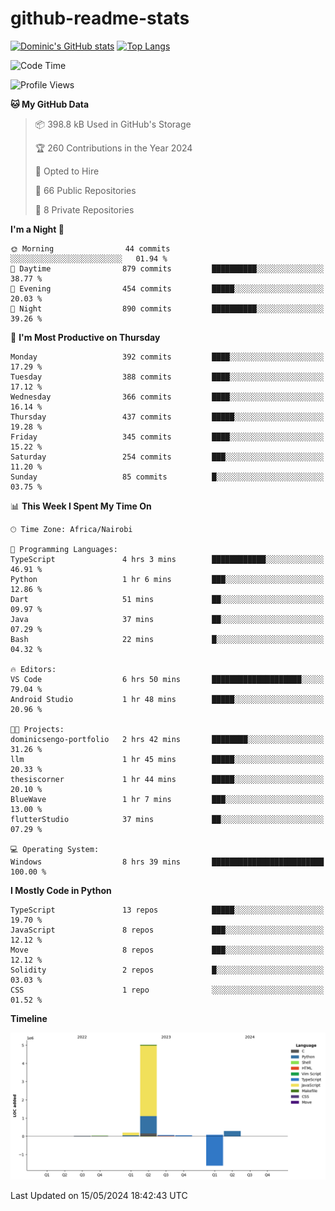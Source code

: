 # github-readme-stats
[![Dominic's GitHub stats](https://github-readme-stats.vercel.app/api?username=Domengo&show_icons=true)](https://github.com/anuraghazra/github-readme-stats)
[![Top Langs](https://github-readme-stats.vercel.app/api/top-langs/?username=Domengo&show_icons=true)](https://github.com/Domengo/github-readme-stats)

<!--START_SECTION:waka-->
![Code Time](http://img.shields.io/badge/Code%20Time-649%20hrs%2023%20mins-blue)

![Profile Views](http://img.shields.io/badge/Profile%20Views-0-blue)

**🐱 My GitHub Data** 

> 📦 398.8 kB Used in GitHub's Storage 
 > 
> 🏆 260 Contributions in the Year 2024
 > 
> 💼 Opted to Hire
 > 
> 📜 66 Public Repositories 
 > 
> 🔑 8 Private Repositories 
 > 
**I'm a Night 🦉** 

```text
🌞 Morning                44 commits          ░░░░░░░░░░░░░░░░░░░░░░░░░   01.94 % 
🌆 Daytime                879 commits         ██████████░░░░░░░░░░░░░░░   38.77 % 
🌃 Evening                454 commits         █████░░░░░░░░░░░░░░░░░░░░   20.03 % 
🌙 Night                  890 commits         ██████████░░░░░░░░░░░░░░░   39.26 % 
```
📅 **I'm Most Productive on Thursday** 

```text
Monday                   392 commits         ████░░░░░░░░░░░░░░░░░░░░░   17.29 % 
Tuesday                  388 commits         ████░░░░░░░░░░░░░░░░░░░░░   17.12 % 
Wednesday                366 commits         ████░░░░░░░░░░░░░░░░░░░░░   16.14 % 
Thursday                 437 commits         █████░░░░░░░░░░░░░░░░░░░░   19.28 % 
Friday                   345 commits         ████░░░░░░░░░░░░░░░░░░░░░   15.22 % 
Saturday                 254 commits         ███░░░░░░░░░░░░░░░░░░░░░░   11.20 % 
Sunday                   85 commits          █░░░░░░░░░░░░░░░░░░░░░░░░   03.75 % 
```


📊 **This Week I Spent My Time On** 

```text
🕑︎ Time Zone: Africa/Nairobi

💬 Programming Languages: 
TypeScript               4 hrs 3 mins        ████████████░░░░░░░░░░░░░   46.91 % 
Python                   1 hr 6 mins         ███░░░░░░░░░░░░░░░░░░░░░░   12.86 % 
Dart                     51 mins             ██░░░░░░░░░░░░░░░░░░░░░░░   09.97 % 
Java                     37 mins             ██░░░░░░░░░░░░░░░░░░░░░░░   07.29 % 
Bash                     22 mins             █░░░░░░░░░░░░░░░░░░░░░░░░   04.32 % 

🔥 Editors: 
VS Code                  6 hrs 50 mins       ████████████████████░░░░░   79.04 % 
Android Studio           1 hr 48 mins        █████░░░░░░░░░░░░░░░░░░░░   20.96 % 

🐱‍💻 Projects: 
dominicsengo-portfolio   2 hrs 42 mins       ████████░░░░░░░░░░░░░░░░░   31.26 % 
llm                      1 hr 45 mins        █████░░░░░░░░░░░░░░░░░░░░   20.33 % 
thesiscorner             1 hr 44 mins        █████░░░░░░░░░░░░░░░░░░░░   20.10 % 
BlueWave                 1 hr 7 mins         ███░░░░░░░░░░░░░░░░░░░░░░   13.00 % 
flutterStudio            37 mins             ██░░░░░░░░░░░░░░░░░░░░░░░   07.29 % 

💻 Operating System: 
Windows                  8 hrs 39 mins       █████████████████████████   100.00 % 
```

**I Mostly Code in Python** 

```text
TypeScript               13 repos            █████░░░░░░░░░░░░░░░░░░░░   19.70 % 
JavaScript               8 repos             ███░░░░░░░░░░░░░░░░░░░░░░   12.12 % 
Move                     8 repos             ███░░░░░░░░░░░░░░░░░░░░░░   12.12 % 
Solidity                 2 repos             █░░░░░░░░░░░░░░░░░░░░░░░░   03.03 % 
CSS                      1 repo              ░░░░░░░░░░░░░░░░░░░░░░░░░   01.52 % 
```



**Timeline**

![Lines of Code chart](https://raw.githubusercontent.com/Domengo/Domengo/main/assets/bar_graph.png)


 Last Updated on 15/05/2024 18:42:43 UTC
<!--END_SECTION:waka-->


